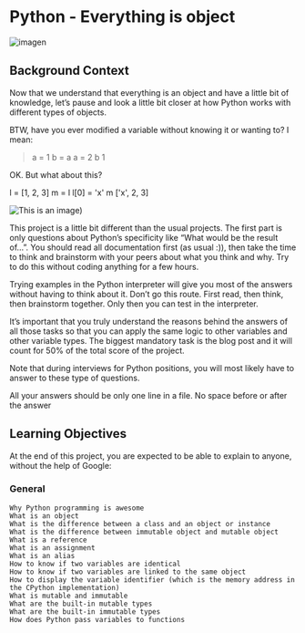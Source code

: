 # Python - Everything is object #
![imagen](https://s3.amazonaws.com/intranet-projects-files/holbertonschool-higher-level_programming+/252/r_208403_QPSN8.jpg)


## Background Context ## 
Now that we understand that everything is an object and have a little bit of knowledge, let’s pause and look a little bit closer at how Python works with different types of objects.

BTW, have you ever modified a variable without knowing it or wanting to? I mean:

> a = 1
> b = a
> a = 2
> b
> 1


OK. But what about this?

l = [1, 2, 3]
m = l
l[0] = 'x'
m
['x', 2, 3]
 

![This is an image](https://media0.giphy.com/media/wAjfQ9MLUfFjq/giphy.gif?cid=790b7611b89356fc7f262199ae36328e225e47e7e796bcc2&rid=giphy.gif&ct=g))


This project is a little bit different than the usual projects. The first part is only questions about Python’s specificity like “What would be the result of…”. You should read all documentation first (as usual :)), then take the time to think and brainstorm with your peers about what you think and why. Try to do this without coding anything for a few hours.

Trying examples in the Python interpreter will give you most of the answers without having to think about it. Don’t go this route. First read, then think, then brainstorm together. Only then you can test in the interpreter.

It’s important that you truly understand the reasons behind the answers of all those tasks so that you can apply the same logic to other variables and other variable types. The biggest mandatory task is the blog post and it will count for 50% of the total score of the project.

Note that during interviews for Python positions, you will most likely have to answer to these type of questions.

All your answers should be only one line in a file. No space before or after the answer

## Learning Objectives ##

At the end of this project, you are expected to be able to explain to anyone, without the help of Google:
### General ###

    Why Python programming is awesome
    What is an object
    What is the difference between a class and an object or instance
    What is the difference between immutable object and mutable object
    What is a reference
    What is an assignment
    What is an alias
    How to know if two variables are identical
    How to know if two variables are linked to the same object
    How to display the variable identifier (which is the memory address in the CPython implementation)
    What is mutable and immutable
    What are the built-in mutable types
    What are the built-in immutable types
    How does Python pass variables to functions
